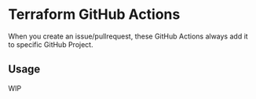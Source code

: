 # Terraform GitHub Actions

When you create an issue/pullrequest, these GitHub Actions always add it to specific GitHub Project.

## Usage

WIP
